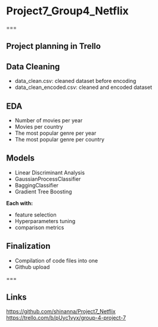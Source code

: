 # Project7_Group4_Netflix

===

## Project planning in Trello 

## Data Cleaning

- data_clean.csv: cleaned dataset before encoding
- data_clean_encoded.csv: cleaned and encoded dataset

## EDA

- Number of movies per year
- Movies per country
- The most popular genre per year
- The most popular genre per country

## Models

- Linear Discriminant Analysis
- GaussianProcessClassifier
- BaggingClassifier
- Gradient Tree Boosting

**Each with:**

- feature selection
- Hyperparameters tuning
- comparison metrics

## Finalization

- Compilation of code files into one
- Github upload

=== 

## Links

https://github.com/shinanna/Project7_Netflix  
https://trello.com/b/pUyc1vyx/group-4-project-7  
